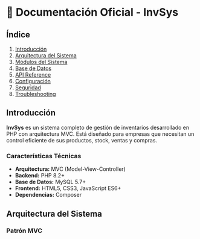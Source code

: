 # 📖 Documentación Oficial - InvSys

## Índice
1. [Introducción](#introducción)
2. [Arquitectura del Sistema](#arquitectura-del-sistema)
3. [Módulos del Sistema](#módulos-del-sistema)
4. [Base de Datos](#base-de-datos)
5. [API Reference](#api-reference)
6. [Configuración](#configuración)
7. [Seguridad](#seguridad)
8. [Troubleshooting](#troubleshooting)

## Introducción

**InvSys** es un sistema completo de gestión de inventarios desarrollado en PHP con arquitectura MVC. Está diseñado para empresas que necesitan un control eficiente de sus productos, stock, ventas y compras.

### Características Técnicas
- **Arquitectura:** MVC (Model-View-Controller)
- **Backend:** PHP 8.2+
- **Base de Datos:** MySQL 5.7+
- **Frontend:** HTML5, CSS3, JavaScript ES6+
- **Dependencias:** Composer

## Arquitectura del Sistema

### Patrón MVC